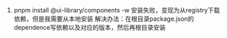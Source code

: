 1. pnpm install @ui-library/components -w
安装失败，变现为从registry下载依赖，但是我需要从本地安装
解决办法：在根目录package.json的dependence写依赖以及对应的版本，然后再根目录安装